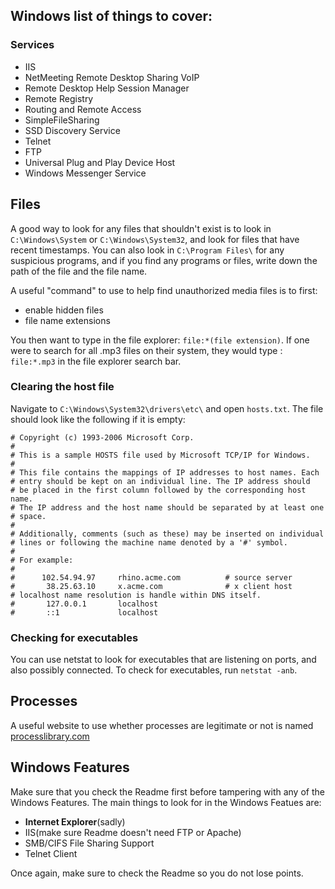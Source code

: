 ## Windows list of things to cover:
### Services
- IIS
- NetMeeting Remote Desktop Sharing VoIP
- Remote Desktop Help Session Manager
- Remote Registry
- Routing and Remote Access
- SimpleFileSharing
- SSD Discovery Service
- Telnet
- FTP
- Universal Plug and Play Device Host
- Windows Messenger Service
 ## Files
 A good way to look for any files that shouldn't exist is to look in ```C:\Windows\System``` or ```C:\Windows\System32```, and look for files that have recent timestamps.
 You can also look in ```C:\Program Files\``` for any suspicious programs, and if you find any programs or files, write down the path of the file and the file name.
 
 A useful "command" to use to help find unauthorized media files is to first:
 - enable hidden files
 - file name extensions
 
 You then want to type in the file explorer: ```file:*(file extension)```.
 If one were to search for all .mp3 files on their system, they would type : ```file:*.mp3``` in the file explorer search bar.
 
### Clearing the host file
 Navigate to ```C:\Windows\System32\drivers\etc\``` and open ```hosts.txt```. The file should look like the following if it is empty:
 ```
 # Copyright (c) 1993-2006 Microsoft Corp.
#
# This is a sample HOSTS file used by Microsoft TCP/IP for Windows.
#
# This file contains the mappings of IP addresses to host names. Each
# entry should be kept on an individual line. The IP address should
# be placed in the first column followed by the corresponding host name.
# The IP address and the host name should be separated by at least one
# space.
#
# Additionally, comments (such as these) may be inserted on individual
# lines or following the machine name denoted by a '#' symbol.
#
# For example:
#
#      102.54.94.97     rhino.acme.com          # source server
#       38.25.63.10     x.acme.com              # x client host
# localhost name resolution is handle within DNS itself.
#       127.0.0.1       localhost
#       ::1             localhost 
 ```
 
 ### Checking for executables
 You can use netstat to look for executables that are listening on ports, and also possibly connected. To check for executables, run ```netstat -anb```.
## Processes
A useful website to use whether processes are legitimate or not is named [processlibrary.com](https://processlibrary.com)

## Windows Features

Make sure that you check the Readme first before tampering with any of the Windows Features. The main things to look for in the Windows Featues are:
- **Internet Explorer**(sadly)
- IIS(make sure Readme doesn't need FTP or Apache)
- SMB/CIFS File Sharing Support
- Telnet Client

Once again, make sure to check the Readme so you do not lose points.

